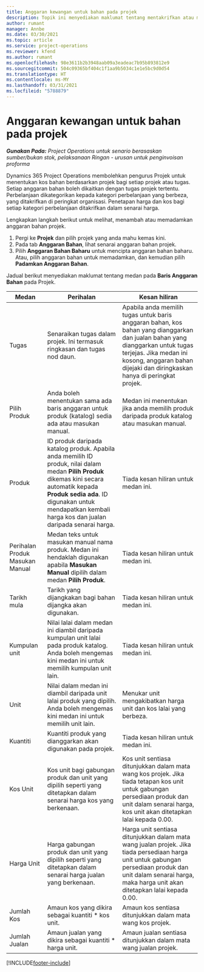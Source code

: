 ```yaml
---
title: Anggaran kewangan untuk bahan pada projek
description: Topik ini menyediakan maklumat tentang mentakrifkan atau menganggarkan bahan berdasarkan projek.
author: rumant
manager: Annbe
ms.date: 03/30/2021
ms.topic: article
ms.service: project-operations
ms.reviewer: kfend
ms.author: rumant
ms.openlocfilehash: 98e3611b2b3948aab09a3eadeac7b95b893812e9
ms.sourcegitcommit: 504c09365bf404c1f1aa9b5034c1e1e5bc9d0d54
ms.translationtype: HT
ms.contentlocale: ms-MY
ms.lasthandoff: 03/31/2021
ms.locfileid: "5788879"
---
```

# <a name="financial-estimates-for-materials-on-projects"></a>Anggaran kewangan untuk bahan pada projek

_**Gunakan Pada:** Project Operations untuk senario berasaskan sumber/bukan stok, pelaksanaan Ringan - urusan untuk penginvoisan proforma_

Dynamics 365 Project Operations membolehkan pengurus Projek untuk menentukan kos bahan berdasarkan projek bagi setiap projek atau tugas. Setiap anggaran bahan boleh dikaitkan dengan tugas projek tertentu. Perbelanjaan dikategorikan kepada kategori perbelanjaan yang berbeza, yang ditakrifkan di peringkat organisasi. Penetapan harga dan kos bagi setiap kategori perbelanjaan ditakrifkan dalam senarai harga. 

Lengkapkan langkah berikut untuk melihat, menambah atau memadamkan anggaran bahan projek.

1. Pergi ke **Projek** dan pilih projek yang anda mahu kemas kini.
2. Pada tab **Anggaran Bahan**, lihat senarai anggaran bahan projek.
3. Pilih **Anggaran Bahan Baharu** untuk mencipta anggaran bahan baharu. Atau, pilih anggaran bahan untuk memadamkan, dan kemudian pilih **Padamkan Anggaran Bahan**.

Jadual berikut menyediakan maklumat tentang medan pada **Baris Anggaran Bahan** pada Projek. 

| **Medan** | **Perihalan** | **Kesan hiliran** |
| --- | --- | --- |
| Tugas | Senaraikan tugas dalam projek. Ini termasuk ringkasan dan tugas nod daun. | Apabila anda memilih tugas untuk baris anggaran bahan, kos bahan yang dianggarkan dan jualan bahan yang dianggarkan untuk tugas terjejas. Jika medan ini kosong, anggaran bahan dijejaki dan diringkaskan hanya di peringkat projek. |
| Pilih Produk |  Anda boleh menentukan sama ada baris anggaran untuk produk (katalog) sedia ada atau masukan manual. | Medan ini menentukan jika anda memilih produk daripada produk katalog atau masukan manual. |
| Produk | ID produk daripada katalog produk. Apabila anda memilih ID produk, nilai dalam medan **Pilih Produk** dikemas kini secara automatik kepada **Produk sedia ada**. ID digunakan untuk mendapatkan kembali harga kos dan jualan daripada senarai harga. | Tiada kesan hiliran untuk medan ini. |
| Perihalan Produk Masukan Manual | Medan teks untuk masukan manual nama produk. Medan ini hendaklah digunakan apabila **Masukan Manual** dipilih dalam medan **Pilih Produk**.| Tiada kesan hiliran untuk medan ini. |
| Tarikh mula | Tarikh yang dijangkakan bagi bahan dijangka akan digunakan. | Tiada kesan hiliran untuk medan ini. |
| Kumpulan unit | Nilai lalai dalam medan ini diambil daripada kumpulan unit lalai pada produk katalog. Anda boleh mengemas kini medan ini untuk memilih kumpulan unit lain. | Tiada kesan hiliran untuk medan ini. |
| Unit | Nilai dalam medan ini diambil daripada unit lalai produk yang dipilih. Anda boleh mengemas kini medan ini untuk memilih unit lain. | Menukar unit mengakibatkan harga unit dan kos lalai yang berbeza. |
| Kuantiti | Kuantiti produk yang dianggarkan akan digunakan pada projek. | Tiada kesan hiliran untuk medan ini. |
| Kos Unit | Kos unit bagi gabungan produk dan unit yang dipilih seperti yang ditetapkan dalam senarai harga kos yang berkenaan. | Kos unit sentiasa ditunjukkan dalam mata wang kos projek. Jika tiada tetapan kos unit untuk gabungan persediaan produk dan unit dalam senarai harga, kos unit akan ditetapkan lalai kepada 0.00. |
| Harga Unit | Harga gabungan produk dan unit yang dipilih seperti yang ditetapkan dalam senarai harga jualan yang berkenaan. | Harga unit sentiasa ditunjukkan dalam mata wang jualan projek. Jika tiada persediaan harga unit untuk gabungan persediaan produk dan unit dalam senarai harga, maka harga unit akan ditetapkan lalai kepada 0.00.|
| Jumlah Kos | Amaun kos yang dikira sebagai kuantiti \* kos unit.| Amaun kos sentiasa ditunjukkan dalam mata wang kos projek. |
| Jumlah Jualan | Amaun jualan yang dikira sebagai kuantiti \* harga unit. | Amaun jualan sentiasa ditunjukkan dalam mata wang jualan projek. |


[!INCLUDE[footer-include](../includes/footer-banner.md)]
